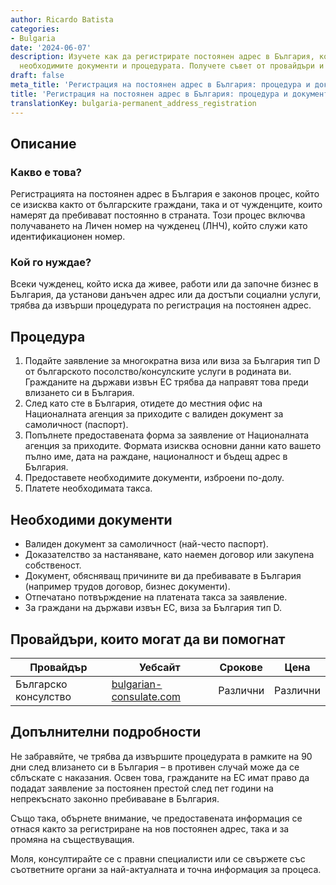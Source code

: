 ```yaml
---
author: Ricardo Batista
categories:
- Bulgaria
date: '2024-06-07'
description: Изучете как да регистрирате постоянен адрес в България, кой го нуждае,
  необходимите документи и процедурата. Получете съвет от провайдъри и срокове.
draft: false
meta_title: 'Регистрация на постоянен адрес в България: процедура и документи'
title: 'Регистрация на постоянен адрес в България: процедура и документи'
translationKey: bulgaria-permanent_address_registration
---
```



## Описание
### Какво е това?
Регистрацията на постоянен адрес в България е законов процес, който се изисква както от българските граждани, така и от чужденците, които намерят да пребивават постоянно в страната. Този процес включва получаването на Личен номер на чужденец (ЛНЧ), който служи като идентификационен номер.

### Кой го нуждае?
Всеки чужденец, който иска да живее, работи или да започне бизнес в България, да установи данъчен адрес или да достъпи социални услуги, трябва да извърши процедурата по регистрация на постоянен адрес.

## Процедура
1. Подайте заявление за многократна виза или виза за България тип D от българското посолство/консулските услуги в родината ви. Гражданите на държави извън ЕС трябва да направят това преди влизането си в България.
2. След като сте в България, отидете до местния офис на Националната агенция за приходите с валиден документ за самоличност (паспорт).
3. Попълнете предоставената форма за заявление от Националната агенция за приходите. Формата изисква основни данни като вашето пълно име, дата на раждане, националност и бъдещ адрес в България.
4. Предоставете необходимите документи, изброени по-долу.
5. Платете необходимата такса.

## Необходими документи
- Валиден документ за самоличност (най-често паспорт).
- Доказателство за настаняване, като наемен договор или закупена собственост.
- Документ, обясняващ причините ви да пребивавате в България (например трудов договор, бизнес документи).
- Отпечатано потвърждение на платената такса за заявление.
- За граждани на държави извън ЕС, виза за България тип D.

## Провайдъри, които могат да ви помогнат

| Провайдър           |     Уебсайт                             | Срокове    |       Цена         |
| ------------------- | -------------------------------------- | :----------: | :---------------: |
| Българско консулство   | [bulgarian-consulate.com](http://www.bulgarian-consulate.com/) | Различни       |     Различни        |

## Допълнителни подробности
Не забравяйте, че трябва да извършите процедурата в рамките на 90 дни след влизането си в България – в противен случай може да се сблъскате с наказания. Освен това, гражданите на ЕС имат право да подадат заявление за постоянен престой след пет години на непрекъснато законно пребиваване в България.

Също така, обърнете внимание, че предоставената информация се отнася както за регистриране на нов постоянен адрес, така и за промяна на съществуващия.

Моля, консултирайте се с правни специалисти или се свържете със съответните органи за най-актуалната и точна информация за процеса.